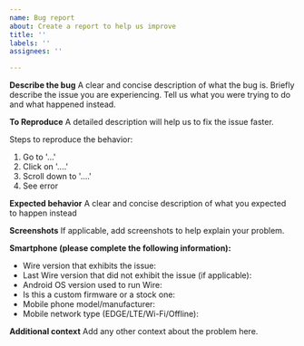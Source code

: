 ```yaml
---
name: Bug report
about: Create a report to help us improve
title: ''
labels: ''
assignees: ''

---
```


**Describe the bug**
A clear and concise description of what the bug is. Briefly describe the issue you are experiencing. Tell us what you were trying to do and what happened instead.

**To Reproduce**
A detailed description will help us to fix the issue faster. 

Steps to reproduce the behavior:
1. Go to '...'
2. Click on '....'
3. Scroll down to '....'
4. See error

**Expected behavior**
A clear and concise description of what you expected to happen instead

**Screenshots**
If applicable, add screenshots to help explain your problem.

**Smartphone (please complete the following information):**
- Wire version that exhibits the issue:
- Last Wire version that did not exhibit the issue (if applicable):
- Android OS version used to run Wire:
- Is this a custom firmware or a stock one:
- Mobile phone model/manufacturer:
- Mobile network type (EDGE/LTE/Wi-Fi/Offline):

**Additional context**
Add any other context about the problem here.
